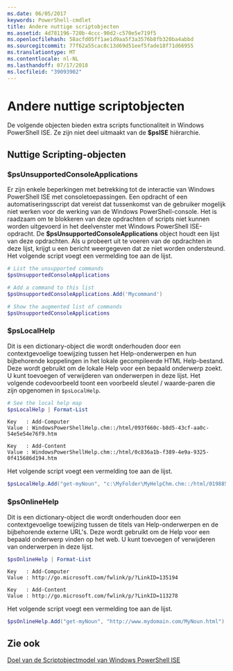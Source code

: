 ```yaml
---
ms.date: 06/05/2017
keywords: PowerShell-cmdlet
title: Andere nuttige scriptobjecten
ms.assetid: 4d781196-720b-4ccc-90d2-c570e5e719f5
ms.openlocfilehash: 58acfd05ff1ae1d9aa5f3a3576b8fb320ba4abbd
ms.sourcegitcommit: 77f62a55cac8c13d69d51eef5fade18f71d66955
ms.translationtype: MT
ms.contentlocale: nl-NL
ms.lasthandoff: 07/17/2018
ms.locfileid: "39093902"
---
```

# <a name="other-useful-scripting-objects"></a>Andere nuttige scriptobjecten

De volgende objecten bieden extra scripts functionaliteit in Windows PowerShell ISE. Ze zijn niet deel uitmaakt van de **$psISE** hiërarchie.

## <a name="useful-scripting-objects"></a>Nuttige Scripting-objecten

### <a name="psunsupportedconsoleapplications"></a>$psUnsupportedConsoleApplications

Er zijn enkele beperkingen met betrekking tot de interactie van Windows PowerShell ISE met consoletoepassingen. Een opdracht of een automatiseringsscript dat vereist dat tussenkomst van de gebruiker mogelijk niet werken voor de werking van de Windows PowerShell-console. Het is raadzaam om te blokkeren van deze opdrachten of scripts niet kunnen worden uitgevoerd in het deelvenster met Windows PowerShell ISE-opdracht. De **$psUnsupportedConsoleApplications** object houdt een lijst van deze opdrachten. Als u probeert uit te voeren van de opdrachten in deze lijst, krijgt u een bericht weergegeven dat ze niet worden ondersteund. Het volgende script voegt een vermelding toe aan de lijst.

```powershell
# List the unsupported commands
$psUnsupportedConsoleApplications

# Add a command to this list
$psUnsupportedConsoleApplications.Add('Mycommand')

# Show the augmented list of commands
$psUnsupportedConsoleApplications
```

### <a name="pslocalhelp"></a>$psLocalHelp

Dit is een dictionary-object die wordt onderhouden door een contextgevoelige toewijzing tussen het Help-onderwerpen en hun bijbehorende koppelingen in het lokale gecompileerde HTML Help-bestand. Deze wordt gebruikt om de lokale Help voor een bepaald onderwerp zoekt. U kunt toevoegen of verwijderen van onderwerpen in deze lijst. Het volgende codevoorbeeld toont een voorbeeld sleutel / waarde-paren die zijn opgenomen in `$psLocalHelp`.

```powershell
# See the local help map
$psLocalHelp | Format-List
```

```output
Key   : Add-Computer
Value : WindowsPowerShellHelp.chm::/html/093f660c-b8d5-43cf-aa0c-54e5e54e76f9.htm

Key   : Add-Content
Value : WindowsPowerShellHelp.chm::/html/0c836a1b-f389-4e9a-9325-0f415686d194.htm
```

Het volgende script voegt een vermelding toe aan de lijst.

```powershell
$psLocalHelp.Add("get-myNoun", "c:\MyFolder\MyHelpChm.chm::/html/0198854a-1298-57ae-aa0c-87b5e5a84712.htm")
```

### <a name="psonlinehelp"></a>$psOnlineHelp

Dit is een dictionary-object die wordt onderhouden door een contextgevoelige toewijzing tussen de titels van Help-onderwerpen en de bijbehorende externe URL's. Deze wordt gebruikt om de Help voor een bepaald onderwerp vinden op het web. U kunt toevoegen of verwijderen van onderwerpen in deze lijst.

```powershell
$psOnlineHelp | Format-List
```

```output
Key   : Add-Computer
Value : http://go.microsoft.com/fwlink/p/?LinkID=135194

Key   : Add-Content
Value : http://go.microsoft.com/fwlink/p/?LinkID=113278
```

Het volgende script voegt een vermelding toe aan de lijst.

```powershell
$psOnlineHelp.Add("get-myNoun", "http://www.mydomain.com/MyNoun.html")
```

## <a name="see-also"></a>Zie ook

[Doel van de Scriptobjectmodel van Windows PowerShell ISE](../../core-powershell/ise/Purpose-of-the-Windows-PowerShell-ISE-Scripting-Object-Model.md)